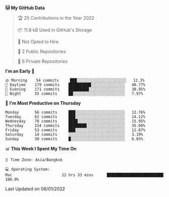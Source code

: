 <!--START_SECTION:waka-->
**🐱 My GitHub Data** 

> 🏆 25 Contributions in the Year 2022
 > 
> 📦 11.8 kB Used in GitHub's Storage 
 > 
> 🚫 Not Opted to Hire
 > 
> 📜 2 Public Repositories 
 > 
> 🔑 6 Private Repositories  
 > 
**I'm an Early 🐤** 

```text
🌞 Morning    54 commits     ███░░░░░░░░░░░░░░░░░░░░░░   12.3% 
🌆 Daytime    179 commits    ██████████░░░░░░░░░░░░░░░   40.77% 
🌃 Evening    171 commits    █████████░░░░░░░░░░░░░░░░   38.95% 
🌙 Night      35 commits     ██░░░░░░░░░░░░░░░░░░░░░░░   7.97%

```
📅 **I'm Most Productive on Thursday** 

```text
Monday       56 commits     ███░░░░░░░░░░░░░░░░░░░░░░   12.76% 
Tuesday      62 commits     ███░░░░░░░░░░░░░░░░░░░░░░   14.12% 
Wednesday    70 commits     ████░░░░░░░░░░░░░░░░░░░░░   15.95% 
Thursday     154 commits    ████████░░░░░░░░░░░░░░░░░   35.08% 
Friday       53 commits     ███░░░░░░░░░░░░░░░░░░░░░░   12.07% 
Saturday     14 commits     ░░░░░░░░░░░░░░░░░░░░░░░░░   3.19% 
Sunday       30 commits     █░░░░░░░░░░░░░░░░░░░░░░░░   6.83%

```


📊 **This Week I Spent My Time On** 

```text
⌚︎ Time Zone: Asia/Bangkok

💻 Operating System: 
Mac                      12 hrs 33 mins      █████████████████████████   100.0%

```


 Last Updated on 06/01/2022
<!--END_SECTION:waka-->